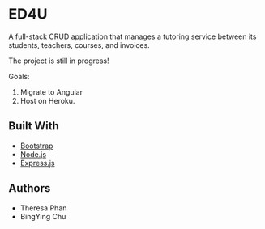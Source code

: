 # ED4U
A full-stack CRUD application that manages a tutoring service between its students, teachers, courses, and invoices.

The project is still in progress!

Goals:
1. Migrate to Angular
2. Host on Heroku.

## Built With
* [Bootstrap](https://getbootstrap.com)
* [Node.js](https://nodejs.org/en/)
* [Express.js](https://expressjs.com/)

## Authors
* Theresa Phan
* BingYing Chu

